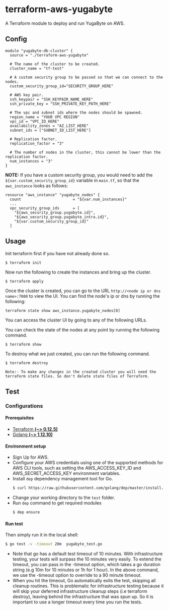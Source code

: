 # terraform-aws-yugabyte
A Terraform module to deploy and run YugaByte on AWS.

## Config

```
module "yugabyte-db-cluster" {
  source = "./terraform-aws-yugabyte"

  # The name of the cluster to be created.
  cluster_name = "tf-test"

  # A custom security group to be passed so that we can connect to the nodes.
  custom_security_group_id="SECURITY_GROUP_HERE"

  # AWS key pair.
  ssh_keypair = "SSH_KEYPAIR_NAME_HERE"
  ssh_private_key = "SSH_PRIVATE_KEY_PATH_HERE"

  # The vpc and subnet ids where the nodes should be spawned.
  region_name = "YOUR VPC REGION"
  vpc_id = "VPC_ID_HERE"
  availability_zones = "AZ_LIST_HERE"
  subnet_ids = ["SUBNET_ID_LIST_HERE"]

  # Replication factor.
  replication_factor = "3"

  # The number of nodes in the cluster, this cannot be lower than the replication factor.
  num_instances = "3"
}
```

**NOTE:** If you have a custom security group, you would need to add the `${var.custom_security_group_id}` variable in `main.tf`, so that the `aws_instance` looks as follows:

```
resource "aws_instance" "yugabyte_nodes" {
  count                       = "${var.num_instances}"
  ...
  vpc_security_group_ids      = [
    "${aws_security_group.yugabyte.id}",
    "${aws_security_group.yugabyte_intra.id}",
    "${var.custom_security_group_id}"
  ]

```

## Usage

Init terraform first if you have not already done so.

```
$ terraform init
```

Now run the following to create the instances and bring up the cluster.

```
$ terraform apply
```

Once the cluster is created, you can go to the URL `http://<node ip or dns name>:7000` to view the UI. You can find the node's ip or dns by running the following:

```
terraform state show aws_instance.yugabyte_nodes[0]
```

You can access the cluster UI by going to any of the following URLs.

You can check the state of the nodes at any point by running the following command.

```
$ terraform show
```

To destroy what we just created, you can run the following command.

```
$ terraform destroy
```
`Note:- To make any changes in the created cluster you will need the terraform state files. So don't delete state files of Terraform.`

## Test 

### Configurations

#### Prerequisites

- [Terraform **(~> 0.12.5)**](https://www.terraform.io/downloads.html)
- [Golang **(~> 1.12.10)**](https://golang.org/dl/)


#### Environment setup

* Sign Up for AWS.
* Configure your AWS credentials using one of the supported methods for AWS CLI tools, such as setting the AWS_ACCESS_KEY_ID and 
  AWS_SECRET_ACCESS_KEY environment variables.
* Install `dep` dependency management tool for Go.
    ```sh
    $ curl https://raw.githubusercontent.com/golang/dep/master/install.sh | sh
    ```  
* Change your working directory to the `test` folder.
* Run `dep` command to get required modules
    ```sh
    $ dep ensure
    ```

#### Run test

Then simply run it in the local shell:

```sh
$ go test -v -timeout 20m  yugabyte_test.go
```
* Note that go has a default test timeout of 10 minutes. With infrastructure testing, your tests will surpass the 10 minutes very easily. To extend the timeout, you can pass in the -timeout option, which takes a go duration string (e.g 10m for 10 minutes or 1h for 1 hour). In the above command, we use the -timeout option to override to a 90 minute timeout.
* When you hit the timeout, Go automatically exits the test, skipping all cleanup routines. This is problematic for infrastructure testing because it will skip your deferred infrastructure cleanup steps (i.e terraform destroy), leaving behind the infrastructure that was spun up. So it is important to use a longer timeout every time you run the tests.

